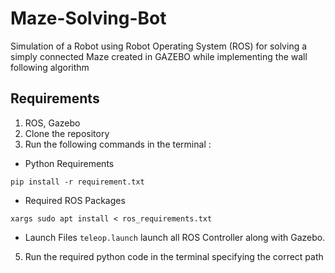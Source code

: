 # Maze-Solving-Bot
Simulation of a Robot using Robot Operating System (ROS) for solving a simply connected Maze created in GAZEBO while implementing the wall following algorithm

 ## Requirements
1. ROS, Gazebo
2. Clone the repository 
4. Run the following commands in the terminal :

- Python Requirements
``` shell
pip install -r requirement.txt
```
- Required ROS Packages
``` shell
xargs sudo apt install < ros_requirements.txt
```
- Launch Files
 `teleop.launch` launch all ROS Controller along with Gazebo.

5. Run the required python code in the terminal specifying the correct path
